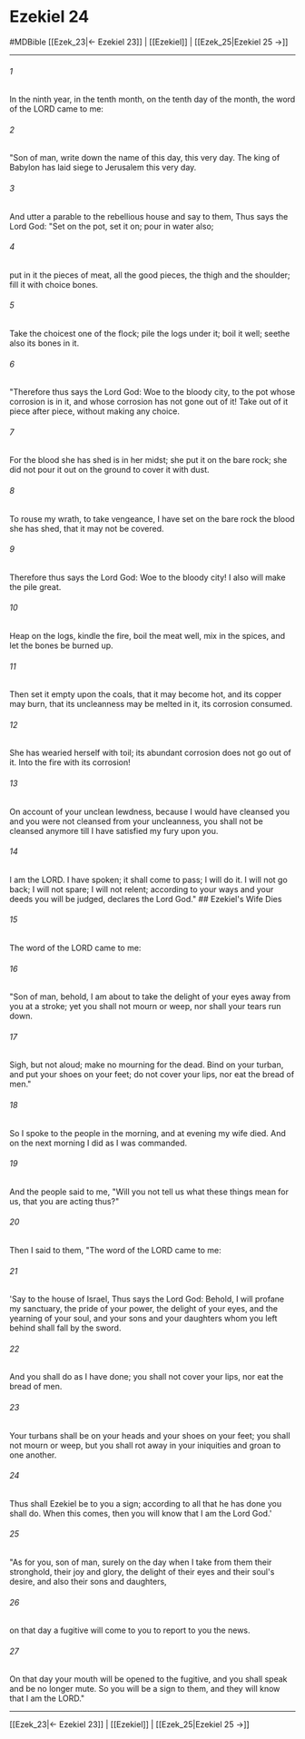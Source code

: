 # Ezekiel 24
#MDBible
[[Ezek_23|← Ezekiel 23]] | [[Ezekiel]] | [[Ezek_25|Ezekiel 25 →]]

***

###### 1 
In the ninth year, in the tenth month, on the tenth day of the month, the word of the LORD came to me: 

###### 2 
"Son of man, write down the name of this day, this very day. The king of Babylon has laid siege to Jerusalem this very day. 

###### 3 
And utter a parable to the rebellious house and say to them, Thus says the Lord God: "Set on the pot, set it on; pour in water also; 

###### 4 
put in it the pieces of meat, all the good pieces, the thigh and the shoulder; fill it with choice bones. 

###### 5 
Take the choicest one of the flock; pile the logs under it; boil it well; seethe also its bones in it. 

###### 6 
"Therefore thus says the Lord God: Woe to the bloody city, to the pot whose corrosion is in it, and whose corrosion has not gone out of it! Take out of it piece after piece, without making any choice. 

###### 7 
For the blood she has shed is in her midst; she put it on the bare rock; she did not pour it out on the ground to cover it with dust. 

###### 8 
To rouse my wrath, to take vengeance, I have set on the bare rock the blood she has shed, that it may not be covered. 

###### 9 
Therefore thus says the Lord God: Woe to the bloody city! I also will make the pile great. 

###### 10 
Heap on the logs, kindle the fire, boil the meat well, mix in the spices, and let the bones be burned up. 

###### 11 
Then set it empty upon the coals, that it may become hot, and its copper may burn, that its uncleanness may be melted in it, its corrosion consumed. 

###### 12 
She has wearied herself with toil; its abundant corrosion does not go out of it. Into the fire with its corrosion! 

###### 13 
On account of your unclean lewdness, because I would have cleansed you and you were not cleansed from your uncleanness, you shall not be cleansed anymore till I have satisfied my fury upon you. 

###### 14 
I am the LORD. I have spoken; it shall come to pass; I will do it. I will not go back; I will not spare; I will not relent; according to your ways and your deeds you will be judged, declares the Lord God." ## Ezekiel's Wife Dies 

###### 15 
The word of the LORD came to me: 

###### 16 
"Son of man, behold, I am about to take the delight of your eyes away from you at a stroke; yet you shall not mourn or weep, nor shall your tears run down. 

###### 17 
Sigh, but not aloud; make no mourning for the dead. Bind on your turban, and put your shoes on your feet; do not cover your lips, nor eat the bread of men." 

###### 18 
So I spoke to the people in the morning, and at evening my wife died. And on the next morning I did as I was commanded. 

###### 19 
And the people said to me, "Will you not tell us what these things mean for us, that you are acting thus?" 

###### 20 
Then I said to them, "The word of the LORD came to me: 

###### 21 
'Say to the house of Israel, Thus says the Lord God: Behold, I will profane my sanctuary, the pride of your power, the delight of your eyes, and the yearning of your soul, and your sons and your daughters whom you left behind shall fall by the sword. 

###### 22 
And you shall do as I have done; you shall not cover your lips, nor eat the bread of men. 

###### 23 
Your turbans shall be on your heads and your shoes on your feet; you shall not mourn or weep, but you shall rot away in your iniquities and groan to one another. 

###### 24 
Thus shall Ezekiel be to you a sign; according to all that he has done you shall do. When this comes, then you will know that I am the Lord God.' 

###### 25 
"As for you, son of man, surely on the day when I take from them their stronghold, their joy and glory, the delight of their eyes and their soul's desire, and also their sons and daughters, 

###### 26 
on that day a fugitive will come to you to report to you the news. 

###### 27 
On that day your mouth will be opened to the fugitive, and you shall speak and be no longer mute. So you will be a sign to them, and they will know that I am the LORD." 

***

[[Ezek_23|← Ezekiel 23]] | [[Ezekiel]] | [[Ezek_25|Ezekiel 25 →]]
